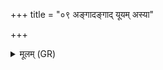 +++
title = "०९ अङ्गादङ्गाद् यूयम् अस्या"

+++
<details><summary>मूलम् (GR)</summary>

अङ्गादङ्गाद् यूयम् अस्या  
अप यक्ष्मं नि धत्तन । +++(Bhatt. (a)pa)+++  
तन् मा प्रापत् पृथिवीं मोत देवान्  
दिवं मा प्रापन् मोर्व् अन्तरिक्षम् ।  
अपो मा प्रापन् मलम् एतद् अग्ने  
यमं मा प्रापत् पितॄंश् च सर्वान् ॥
</details>